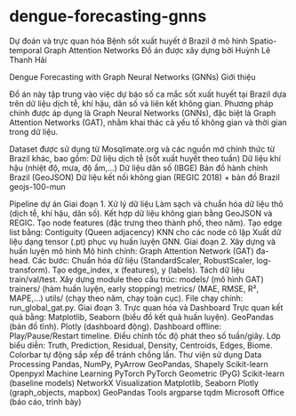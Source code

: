 # dengue-forecasting-gnns
Dự đoán và trực quan hóa Bệnh sốt xuất huyết ở Brazil ở mô hình Spatio-temporal Graph Attention Networks
Đồ án được xây dựng bởi Huỳnh Lê Thanh Hải

Dengue Forecasting with Graph Neural Networks (GNNs)
Giới thiệu

Đồ án này tập trung vào việc dự báo số ca mắc sốt xuất huyết tại Brazil dựa trên dữ liệu dịch tễ, khí hậu, dân số và liên kết không gian. Phương pháp chính được áp dụng là Graph Neural Networks (GNNs), đặc biệt là Graph Attention Networks (GAT), nhằm khai thác cả yếu tố không gian và thời gian trong dữ liệu.

Dataset được sử dụng từ Mosqlimate.org và các nguồn mở chính thức từ Brazil khác, bao gồm:
Dữ liệu dịch tễ (sốt xuất huyết theo tuần)
Dữ liệu khí hậu (nhiệt độ, mưa, độ ẩm,…)
Dữ liệu dân số (IBGE)
Bản đồ hành chính Brazil (GeoJSON)
Dữ liệu kết nối không gian (REGIC 2018) + bản đồ Brazil geojs-100-mun

Pipeline dự án
Giai đoạn 1. Xử lý dữ liệu
Làm sạch và chuẩn hóa dữ liệu thô (dịch tễ, khí hậu, dân số).
Kết hợp dữ liệu không gian bằng GeoJSON và REGIC.
Tạo node features (đặc trưng theo thành phố, theo năm).
Tạo edge list bằng:
Contiguity (Queen adjacency)
KNN cho các node cô lập
Xuất dữ liệu dạng tensor (.pt) phục vụ huấn luyện GNN.
Giai đoạn 2. Xây dựng và huấn luyện mô hình
Mô hình chính: Graph Attention Network (GAT) đa-head.
Các bước:
Chuẩn hóa dữ liệu (StandardScaler, RobustScaler, log-transform).
Tạo edge_index, x (features), y (labels).
Tách dữ liệu train/val/test.
Xây dựng module theo cấu trúc:
models/ (mô hình GAT)
trainers/ (hàm huấn luyện, early stopping)
metrics/ (MAE, RMSE, R², MAPE,…)
utils/ (chạy theo năm, chạy toàn cục).
File chạy chính: run_global_gat.py.
Giai đoạn 3. Trực quan hóa và Dashboard
Trực quan kết quả bằng:
Matplotlib, Seaborn (biểu đồ kết quả huấn luyện).
GeoPandas (bản đồ tĩnh).
Plotly (dashboard động).
Dashboard offline:
Play/Pause/Restart timeline.
Điều chỉnh tốc độ phát theo số tuần/giây.
Lớp biểu diễn: Truth, Prediction, Residual, Density, Centroids, Edges, Biome.
Colorbar tự động sắp xếp để tránh chồng lấn.
Thư viện sử dụng
Data Processing
Pandas, NumPy, PyArrow
GeoPandas, Shapely
Scikit-learn
Openpyxl
Machine Learning
PyTorch
PyTorch Geometric (PyG)
Scikit-learn (baseline models)
NetworkX
Visualization
Matplotlib, Seaborn
Plotly (graph_objects, mapbox)
GeoPandas
Tools
argparse
tqdm
Microsoft Office (báo cáo, trình bày)

